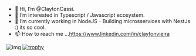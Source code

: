 
- 👋 Hi, I’m @ClaytonCassi.
- 👀 I’m interested in Typescript / Javascript ecosystem.
- 🌱 I’m currently working in NodeJS - Building microsservices with NestJs :) its so cool.
- 📫 How to reach me ...https://www.linkedin.com/in/claytonvieira




![img](https://user-images.githubusercontent.com/56535991/121919004-354b3400-cd54-11eb-968b-5c5c3af89598.gif)
[![trophy](https://github-profile-trophy.vercel.app/?username=claytoncassi)](https://github.com/ryo-ma/github-profile-trophy)
